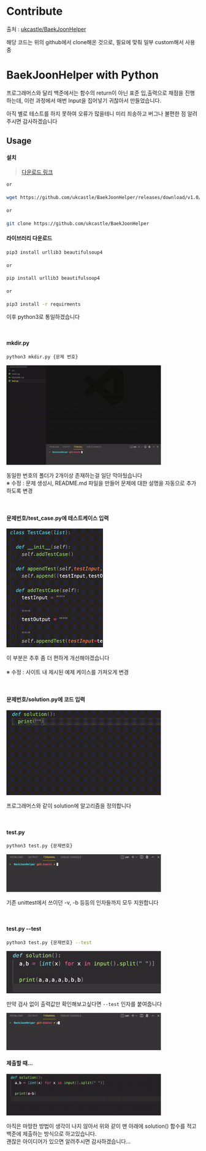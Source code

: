 # Contribute
출처 : [ukcastle/BaekJoonHelper](https://github.com/ukcastle/BaekJoonHelper)

해당 코드는 위의 github에서 clone해온 것으로, 필요에 맞춰 일부 custom해서 사용중

# BaekJoonHelper with Python

프로그래머스와 달리 백준에서는 함수의 return이 아닌 표준 입,출력으로 채점을 진행하는데, 이런 과정에서 매번 Input을 집어넣기 귀찮아서 만들었습니다.  

아직 별로 테스트를 하지 못하여 오류가 많을테니 미리 죄송하고 버그나 불편한 점 알려주시면 감사하겠습니다  

## Usage

#### 설치 
> [다운로드 링크](https://github.com/ukcastle/BaekJoonHelper/releases/download/v1.0/bj_helper_1.0.tar.gz)  

```sh  
or

wget https://github.com/ukcastle/BaekJoonHelper/releases/download/v1.0/bj_helper_1.0.tar.gz  

or

git clone https://github.com/ukcastle/BaekJoonHelper
```

#### 라이브러리 다운로드
```sh
pip3 install urllib3 beautifulsoup4

or 

pip install urllib3 beautifulsoup4

or 

pip3 install -r requirments
```
이후 python3로 통일하겠습니다 

<br>

#### mkdir.py

```sh
python3 mkdir.py {문제 번호}
```
<img src="./readme_img/1_mkdir.gif" width="80%">

동일한 번호의 폴더가 2개이상 존재하는걸 일단 막아뒀습니다
<br>
※ 수정 : 문제 생성시, README.md 파일을 만들어 문제에 대한 설명을 자동으로 추가하도록 변경

<br>

#### 문제번호/test_case.py에 테스트케이스 입력
<img src="readme_img/2_input_testcase.gif" width="50%">

이 부분은 추후 좀 더 편하게 개선해야겠습니다  
<br>
※ 수정 : 사이트 내 제시된 예제 케이스를 가져오게 변경

<br>

#### 문제번호/solution.py에 코드 입력
<img src="readme_img/7_change_solution.gif" width="80%">

프로그래머스와 같이 solution에 알고리즘을 정의합니다 

<br>

#### test.py

```sh
python3 test.py {문제번호}
```

<img src="readme_img/4_testpy.gif" width="80%">  

기존 unittest에서 쓰이던 -v, -b 등등의 인자들까지 모두 지원합니다  


<br>

#### test.py --test

```sh
python3 test.py {문제번호} --test
```

<img src="readme_img/5_test_arg.png" width="80%">  

만약 검사 없이 출력값만 확인해보고싶다면 `--test` 인자를 붙여줍니다  

<img src="readme_img/6_testpy_test.gif" width="80%">  

<br>

#### 제출할 때...  

<img src="readme_img/3_write_solution__.gif" width="80%">  

아직은 마땅한 방법이 생각이 나지 않아서 위와 같이 맨 아래에 solution() 함수를 적고 백준에 제출하는 방식으로 하고있습니다.  
괜찮은 아이디어가 있으면 알려주시면 감사하겠습니다...  
